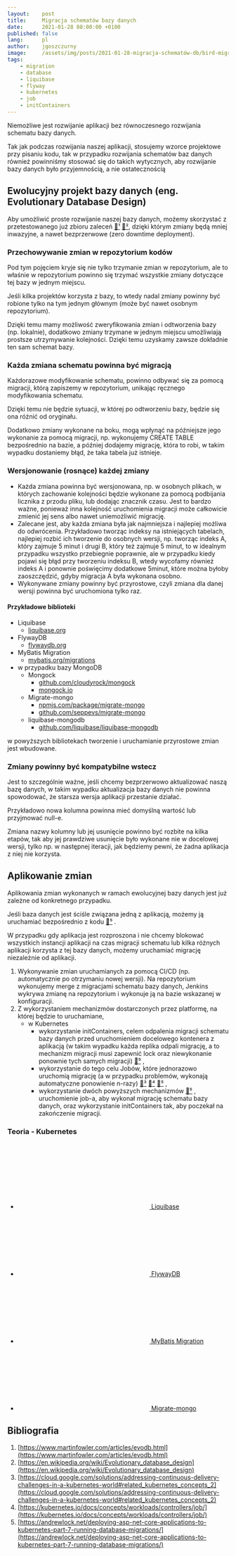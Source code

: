 ```yaml
---
layout:    post
title:     Migracja schematów bazy danych
date:      2021-01-28 08:00:00 +0100
published: false
lang:      pl
author:    jgoszczurny
image:     /assets/img/posts/2021-01-28-migracja-schematów-db/bird-migrations.jpg
tags:
    - migration
    - database
    - liquibase
    - flyway
    - kubernetes
    - job
    - initContainers
---
```


Niemożliwe jest rozwijanie aplikacji bez równoczesnego rozwijania schematu bazy danych.

Tak jak podczas rozwijania naszej aplikacji, stosujemy wzorce projektowe przy pisaniu kodu, tak w przypadku rozwijania schematów baz danych również powinniśmy stosować się do takich wytycznych, aby rozwijanie bazy danych było przyjemnością, a nie ostatecznością

## Ewolucyjny projekt bazy danych (eng. Evolutionary Database Design)
Aby umożliwić proste rozwijanie naszej bazy danych, możemy skorzystać z przetestowanego już zbioru zaleceń [🔗¹](https://www.martinfowler.com/articles/evodb.html) [🔗²](https://en.wikipedia.org/wiki/Evolutionary_database_design), dzięki którym zmiany będą mniej inwazyjne, a nawet bezprzerwowe (zero downtime deployment).

### Przechowywanie zmian w repozytorium kodów
Pod tym pojęciem kryje się nie tylko trzymanie zmian w repozytorium, ale to właśnie w repozytorium powinno się trzymać wszystkie zmiany dotyczące tej bazy w jednym miejscu.

Jeśli kilka projektów korzysta z bazy, to wtedy nadal zmiany powinny być robione tylko na tym jednym głównym (może być nawet osobnym repozytorium).

Dzięki temu mamy możliwość zweryfikowania zmian i odtworzenia bazy (np. lokalnie), dodatkowo zmiany trzymane w jednym miejscu umożliwiają prostsze utrzymywanie kolejności. Dzięki temu uzyskamy zawsze dokładnie ten sam schemat bazy.

### Każda zmiana schematu powinna być migracją
Każdorazowe modyfikowanie schematu, powinno odbywać się za pomocą migracji, którą zapiszemy w repozytorium, unikając ręcznego modyfikowania schematu.

Dzięki temu nie będzie sytuacji, w której po odtworzeniu bazy, będzie się ona różnić od oryginału.

Dodatkowo zmiany wykonane na boku, mogą wpłynąć na późniejsze jego wykonanie za pomocą migracji, np. wykonujemy CREATE TABLE bezpośrednio na bazie, a później dodajemy migrację, która to robi, w takim wypadku dostaniemy błąd, że taka tabela już istnieje.

### Wersjonowanie (rosnące) każdej zmiany
* Każda zmiana powinna być wersjonowana, np. w osobnych plikach, w których zachowanie kolejności będzie wykonane za pomocą podbijania licznika z przodu pliku, lub dodając znacznik czasu.
  Jest to bardzo ważne, ponieważ inna kolejność uruchomienia migracji może całkowicie zmienić jej sens albo nawet uniemożliwić migrację.
* Zalecane jest, aby każda zmiana była jak najmniejsza i najlepiej możliwa do odwrócenia. 
  Przykładowo tworząc indeksy na istniejących tabelach, najlepiej rozbić ich tworzenie do osobnych wersji, 
  np. tworząc indeks A, który zajmuje 5 minut i drugi B, który też zajmuje 5 minut, to w idealnym przypadku wszystko przebiegnie poprawnie, ale w przypadku kiedy pojawi się błąd przy tworzeniu indeksu B, wtedy wycofamy również indeks A i ponownie poświęcimy dodatkowe 5minut, 
  które można byłoby zaoszczędzić, gdyby migracja A była wykonana osobno. 
* Wykonywane zmiany powinny być przyrostowe, czyli zmiana dla danej wersji powinna być uruchomiona tylko raz.

#### Przykładowe biblioteki
* Liquibase
  * [liquibase.org](https://www.liquibase.org/)
* FlywayDB
  * [flywaydb.org](https://flywaydb.org/)
* MyBatis Migration
  * [mybatis.org/migrations](https://mybatis.org/migrations)
* w przypadku bazy MongoDB
  * Mongock
    * [github.com/cloudyrock/mongock](https://github.com/cloudyrock/mongock)
    * [mongock.io](https://www.mongock.io)
  * Migrate-mongo
    * [npmjs.com/package/migrate-mongo](https://www.npmjs.com/package/migrate-mongo)
    * [github.com/seppevs/migrate-mongo](https://github.com/seppevs/migrate-mongo)
  * liquibase-mongodb
    * [github.com/liquibase/liquibase-mongodb](https://github.com/liquibase/liquibase-mongodb)

w powyższych bibliotekach tworzenie i uruchamianie przyrostowe zmian jest wbudowane.

### Zmiany powinny być kompatybilne wstecz
Jest to szczególnie ważne, jeśli chcemy bezprzerwowo aktualizować naszą bazę danych, w takim wypadku aktualizacja bazy danych nie powinna spowodować, że starsza wersja aplikacji przestanie działać.

Przykładowo nowa kolumna powinna mieć domyślną wartość lub przyjmować null-e.

Zmiana nazwy kolumny lub jej usunięcie powinno być rozbite na kilka etapów, tak aby jej prawdziwe usunięcie było wykonane nie w docelowej wersji, tylko np. w następnej iteracji, jak będziemy pewni, że żadna aplikacja z niej nie korzysta.

## Aplikowanie zmian
Aplikowania zmian wykonanych w ramach ewolucyjnej bazy danych jest już zależne od konkretnego przypadku.

Jeśli baza danych jest ściśle związana jedną z aplikacją, możemy ją uruchamiać bezpośrednio z kodu [🔗⁵](https://andrewlock.net/deploying-asp-net-core-applications-to-kubernetes-part-7-running-database-migrations/#running-migrations-on-application-startup) .

W przypadku gdy aplikacja jest rozproszona i nie chcemy blokować wszystkich instancji aplikacji na czas migracji schematu lub kilka różnych aplikacji korzysta z tej bazy danych, możemy uruchamiać migrację niezależnie od aplikacji.

1. Wykonywanie zmian uruchamianych za pomocą CI/CD (np. automatycznie po otrzymaniu nowej wersji).
   Na repozytorium wykonujemy merge z migracjami schematu bazy danych, Jenkins wykrywa zmianę na repozytorium i wykonuje ją na bazie wskazanej w konfiguracji.
2. Z wykorzystaniem mechanizmów dostarczonych przez platformę, na której będzie to uruchamiane,
   * w Kubernetes
     * wykorzystanie initContainers, celem odpalenia migracji schematu bazy danych przed uruchomieniem docelowego kontenera z aplikacją (w takim wypadku każda replika odpali migrację, a to mechanizm migracji musi zapewnić lock oraz niewykonanie ponownie tych samych migracji) [🔗⁵](https://andrewlock.net/deploying-asp-net-core-applications-to-kubernetes-part-7-running-database-migrations/#init-containers) ,
     * wykorzystanie do tego celu Jobów, które jednorazowo uruchomią migrację (a w przypadku problemów, wykonają automatyczne ponowienie n-razy) [🔗³](https://cloud.google.com/solutions/addressing-continuous-delivery-challenges-in-a-kubernetes-world#related_kubernetes_concepts_2) [🔗⁴](https://kubernetes.io/docs/concepts/workloads/controllers/job/) [🔗⁵](https://andrewlock.net/deploying-asp-net-core-applications-to-kubernetes-part-7-running-database-migrations/#jobs) ,
     * wykorzystanie dwóch powyższych mechanizmów [🔗⁵](https://andrewlock.net/deploying-asp-net-core-applications-to-kubernetes-part-7-running-database-migrations/#combining-jobs-and-init-containers-to-handle-migrations) ,
       uruchomienie job-a, aby wykonał migrację schematu bazy danych, oraz wykorzystanie initContainers tak, aby poczekał na zakończenie migracji.

### Teoria - Kubernetes
* <a href="https://github.com/Consdata/blog-database-migration-example/tree/master/liquibase" title="Example Liquibase migration in GitHub project consdata/blog-database-migration-example"><svg class="svg-icon" style="color: #586069"><use xlink:href="{{ '/assets/minima-social-icons.svg#github' | relative_url }}"></use></svg> Liquibase</a>
* <a href="https://github.com/Consdata/blog-database-migration-example/tree/master/flyway" title="Example Flyway migration in GitHub project in consdata/blog-database-migration-example"><svg class="svg-icon" style="color: #586069"><use xlink:href="{{ '/assets/minima-social-icons.svg#github' | relative_url }}"></use></svg> FlywayDB</a>
* <a href="https://github.com/Consdata/blog-database-migration-example/tree/master/mybatis-migration" title="Example MyBatis migration in GitHub project consdata/blog-database-migration-example"><svg class="svg-icon" style="color: #586069"><use xlink:href="{{ '/assets/minima-social-icons.svg#github' | relative_url }}"></use></svg> MyBatis Migration</a>
* <a href="https://github.com/Consdata/blog-database-migration-example/tree/master/migrate-mongo" title="Example Migrate-Mongo migration in GitHub project consdata/blog-database-migration-example"><svg class="svg-icon" style="color: #586069"><use xlink:href="{{ '/assets/minima-social-icons.svg#github' | relative_url }}"></use></svg> Migrate-mongo</a>

## Bibliografia
1. [https://www.martinfowler.com/articles/evodb.html](https://www.martinfowler.com/articles/evodb.html)
2. [https://en.wikipedia.org/wiki/Evolutionary_database_design](https://en.wikipedia.org/wiki/Evolutionary_database_design)
3. [https://cloud.google.com/solutions/addressing-continuous-delivery-challenges-in-a-kubernetes-world#related_kubernetes_concepts_2](https://cloud.google.com/solutions/addressing-continuous-delivery-challenges-in-a-kubernetes-world#related_kubernetes_concepts_2)
4. [https://kubernetes.io/docs/concepts/workloads/controllers/job/](https://kubernetes.io/docs/concepts/workloads/controllers/job/)
5. [https://andrewlock.net/deploying-asp-net-core-applications-to-kubernetes-part-7-running-database-migrations/](https://andrewlock.net/deploying-asp-net-core-applications-to-kubernetes-part-7-running-database-migrations/)
